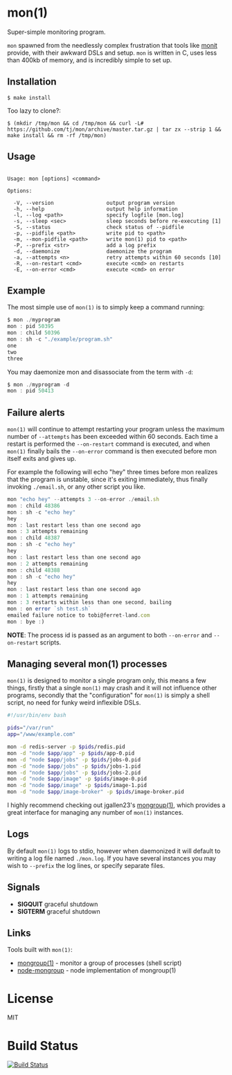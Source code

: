# mon(1)

  Super-simple monitoring program.

  `mon` spawned from the needlessly complex
  frustration that tools like [monit](http://mmonit.com/monit/)
  provide, with their awkward DSLs and setup. `mon` is written
  in C, uses less than 400kb of memory, and is incredibly simple
  to set up.

## Installation

```
$ make install
```

 Too lazy to clone?:

```
$ (mkdir /tmp/mon && cd /tmp/mon && curl -L# https://github.com/tj/mon/archive/master.tar.gz | tar zx --strip 1 && make install && rm -rf /tmp/mon)
```

## Usage

```

Usage: mon [options] <command>

Options:

  -V, --version                 output program version
  -h, --help                    output help information
  -l, --log <path>              specify logfile [mon.log]
  -s, --sleep <sec>             sleep seconds before re-executing [1]
  -S, --status                  check status of --pidfile
  -p, --pidfile <path>          write pid to <path>
  -m, --mon-pidfile <path>      write mon(1) pid to <path>
  -P, --prefix <str>            add a log prefix
  -d, --daemonize               daemonize the program
  -a, --attempts <n>            retry attempts within 60 seconds [10]
  -R, --on-restart <cmd>        execute <cmd> on restarts
  -E, --on-error <cmd>          execute <cmd> on error

```

## Example

  The most simple use of `mon(1)` is to simply keep a command running:

```js
$ mon ./myprogram
mon : pid 50395
mon : child 50396
mon : sh -c "./example/program.sh"
one
two
three
```

  You may daemonize mon and disassociate from the term with `-d`:

```js
$ mon ./myprogram -d
mon : pid 50413
```

## Failure alerts

 `mon(1)` will continue to attempt restarting your program unless the maximum number
 of `--attempts` has been exceeded within 60 seconds. Each time a restart is performed
 the `--on-restart` command is executed, and when `mon(1)` finally bails the `--on-error`
 command is then executed before mon itself exits and gives up.

  For example the following will echo "hey" three times before mon realizes that
  the program is unstable, since it's exiting immediately, thus finally invoking
  `./email.sh`, or any other script you like.

```js
mon "echo hey" --attempts 3 --on-error ./email.sh
mon : child 48386
mon : sh -c "echo hey"
hey
mon : last restart less than one second ago
mon : 3 attempts remaining
mon : child 48387
mon : sh -c "echo hey"
hey
mon : last restart less than one second ago
mon : 2 attempts remaining
mon : child 48388
mon : sh -c "echo hey"
hey
mon : last restart less than one second ago
mon : 1 attempts remaining
mon : 3 restarts within less than one second, bailing
mon : on error `sh test.sh`
emailed failure notice to tobi@ferret-land.com
mon : bye :)
```

  __NOTE__: The process id is passed as an argument to both `--on-error` and `--on-restart` scripts.

## Managing several mon(1) processes

  `mon(1)` is designed to monitor a single program only, this means a few things,
  firstly that a single `mon(1)` may crash and it will not influence other programs,
  secondly that the "configuration" for `mon(1)` is simply a shell script,
  no need for funky weird inflexible DSLs.

```bash
#!/usr/bin/env bash

pids="/var/run"
app="/www/example.com"

mon -d redis-server -p $pids/redis.pid
mon -d "node $app/app" -p $pids/app-0.pid
mon -d "node $app/jobs" -p $pids/jobs-0.pid
mon -d "node $app/jobs" -p $pids/jobs-1.pid
mon -d "node $app/jobs" -p $pids/jobs-2.pid
mon -d "node $app/image" -p $pids/image-0.pid
mon -d "node $app/image" -p $pids/image-1.pid
mon -d "node $app/image-broker" -p $pids/image-broker.pid
```

  I highly recommend checking out jgallen23's [mongroup(1)](https://github.com/jgallen23/mongroup),
  which provides a great interface for managing any number of `mon(1)` instances.

## Logs

  By default `mon(1)` logs to stdio, however when daemonized it will default
  to writing a log file named `./mon.log`. If you have several instances you may
  wish to `--prefix` the log lines, or specify separate files.

## Signals

  - __SIGQUIT__ graceful shutdown
  - __SIGTERM__ graceful shutdown

## Links

  Tools built with `mon(1)`:

  - [mongroup(1)](https://github.com/jgallen23/mongroup) - monitor a group of processes (shell script)
  - [node-mongroup](https://github.com/visionmedia/node-mongroup) - node implementation of mongroup(1)

# License

  MIT

# Build Status

  [![Build Status](https://travis-ci.org/visionmedia/mon.png)](http://travis-ci.org/visionmedia/mon)
